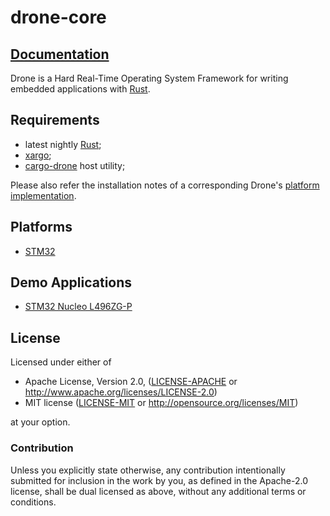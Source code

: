 # drone-core

## [Documentation](https://docs.rs/drone-core)

Drone is a Hard Real-Time Operating System Framework for writing
embedded applications with [Rust].

## Requirements

* latest nightly [Rust];
* [xargo];
* [cargo-drone] host utility;

Please also refer the installation notes of a corresponding Drone's
[platform implementation](#platforms).

## Platforms

* [STM32](https://github.com/drone-os/drone-stm32)

## Demo Applications

* [STM32 Nucleo L496ZG-P](https://github.com/drone-os/demo-core-nucleo)

[Rust]: https://www.rust-lang.org/
[cargo-drone]: https://github.com/drone-os/cargo-drone
[xargo]: https://github.com/japaric/xargo

## License

Licensed under either of

 * Apache License, Version 2.0, ([LICENSE-APACHE](LICENSE-APACHE) or
   http://www.apache.org/licenses/LICENSE-2.0)
 * MIT license ([LICENSE-MIT](LICENSE-MIT) or
   http://opensource.org/licenses/MIT)

at your option.

### Contribution

Unless you explicitly state otherwise, any contribution intentionally submitted
for inclusion in the work by you, as defined in the Apache-2.0 license, shall be
dual licensed as above, without any additional terms or conditions.
